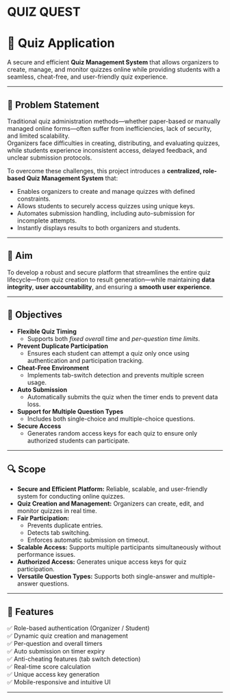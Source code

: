 # QUIZ QUEST
# 🧠 Quiz Application

A secure and efficient **Quiz Management System** that allows organizers to create, manage, and monitor quizzes online while providing students with a seamless, cheat-free, and user-friendly quiz experience.

---

## 🚩 Problem Statement

Traditional quiz administration methods—whether paper-based or manually managed online forms—often suffer from inefficiencies, lack of security, and limited scalability.  
Organizers face difficulties in creating, distributing, and evaluating quizzes, while students experience inconsistent access, delayed feedback, and unclear submission protocols.

To overcome these challenges, this project introduces a **centralized, role-based Quiz Management System** that:
- Enables organizers to create and manage quizzes with defined constraints.  
- Allows students to securely access quizzes using unique keys.  
- Automates submission handling, including auto-submission for incomplete attempts.  
- Instantly displays results to both organizers and students.  

---

## 🎯 Aim

To develop a robust and secure platform that streamlines the entire quiz lifecycle—from quiz creation to result generation—while maintaining **data integrity**, **user accountability**, and ensuring a **smooth user experience**.

---

## 🎯 Objectives

- **Flexible Quiz Timing**
  - Supports both *fixed overall time* and *per-question time limits*.
- **Prevent Duplicate Participation**
  - Ensures each student can attempt a quiz only once using authentication and participation tracking.
- **Cheat-Free Environment**
  - Implements tab-switch detection and prevents multiple screen usage.
- **Auto Submission**
  - Automatically submits the quiz when the timer ends to prevent data loss.
- **Support for Multiple Question Types**
  - Includes both single-choice and multiple-choice questions.
- **Secure Access**
  - Generates random access keys for each quiz to ensure only authorized students can participate.

---

## 🔍 Scope

- **Secure and Efficient Platform:** Reliable, scalable, and user-friendly system for conducting online quizzes.  
- **Quiz Creation and Management:** Organizers can create, edit, and monitor quizzes in real time.  
- **Fair Participation:**  
  - Prevents duplicate entries.  
  - Detects tab switching.  
  - Enforces automatic submission on timeout.  
- **Scalable Access:** Supports multiple participants simultaneously without performance issues.  
- **Authorized Access:** Generates unique access keys for quiz participation.  
- **Versatile Question Types:** Supports both single-answer and multiple-answer questions.

---

## 🧩 Features

✅ Role-based authentication (Organizer / Student)  
✅ Dynamic quiz creation and management  
✅ Per-question and overall timers  
✅ Auto submission on timer expiry  
✅ Anti-cheating features (tab switch detection)  
✅ Real-time score calculation  
✅ Unique access key generation  
✅ Mobile-responsive and intuitive UI  

---
